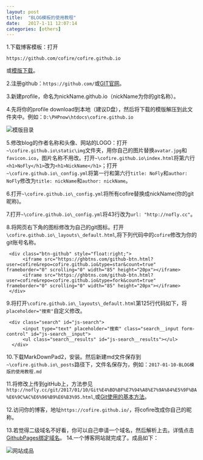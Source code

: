 ```yaml
---
layout: post
title:  "BLOG模板的使用教程"
date:   2017-1-11 12:07:14
categories: [others]
---
```

1.下载博客模板：打开
```
https://github.com/cofire/cofire.github.io
```
或[模版下载](https://github.com/cofire/cofire.github.io "模版下载")。

2.注册github：```https://github.com/```或[GIT官网](https://github.com/ "GIT官网")。

3.新建profile，命名为nickName.github.io（nickName为你的git名称）。

4.先将你的profile download到本地（建议D盘），然后将下载的模版解压到此文件夹中。例如：```D:\PHPnow\htdocs\cofire.github.io```

![模版目录](https://raw.githubusercontent.com/cofire/cofire.github.io/master/img/others/1/0.png "模版目录")

5.修改blog的作者名称和头像、网站的LOGO：打开```~\cofire.github.io\static\img```文件夹，用你自己的图片替换```avatar.jpg```和```favicon.ico```，图片名称不用改。打开```~\cofire.github.io\index.html```将第六行```<h1>NoFly</h1>```改为```<h1>NickName</h1>```；打开```~\cofire.github.io\_config.yml```将第一行和第六行```title: NoFly```和```author: NoFly```修改为```title: nickName```和```author: nickName```。

6.打开```~\cofire.github.io\_config.yml```将所有cofire替换成nickName(你的git昵称)。

7.打开```~\cofire.github.io\_config.yml```将43行改为```url: "http://nofly.cc"```。

8.将网页右下角的图标修改为自己的git图标。打开```\cofire.github.io\_layouts\_default.html```,将下列代码中的```cofire```修改为你的git账号名称。

     <div class="btn-github" style="float:right;">
          <iframe src="https://ghbtns.com/github-btn.html?user=cofire&repo=cofire.github.io&type=star&count=true" frameborder="0" scrolling="0" width="85" height="20px"></iframe>                    
          <iframe src="https://ghbtns.com/github-btn.html?user=cofire&repo=cofire.github.io&type=fork&count=true" frameborder="0" scrolling="0" width="85" height="20px"></iframe>
     </div>

9.将打开```\cofire.github.io\_layouts\_default.html```第125行代码如下，将```placeholder="搜索"```自定义修改。

     <div class="search" id="js-search">
          <input type="text" placeholder="搜索" class="search__input form-control" id="js-search__input">
          <ul class="search__results" id="js-search__results"></ul>
      </div>

10.下载MarkDownPad2，安装。然后新建md文件保存到```~\cofire.github.io\_posts```路径下，文件名保存为，例如：```2017-01-10-BLOG模版的使用教程.md```

11.将修改上传到gitHub上，方法参见```http://nofly.cc/git/2017/01/10/Git%E4%BD%BF%E7%94%A8%E7%9A%84%E5%9F%BA%E6%9C%AC%E6%96%B9%E6%B3%95.html```,或[Git使用的基本方法](http://nofly.cc/git/2017/01/10/Git%E4%BD%BF%E7%94%A8%E7%9A%84%E5%9F%BA%E6%9C%AC%E6%96%B9%E6%B3%95.html "git使用的基本方法")。

12.访问你的博客，地址```https://cofire.github.io/```，将cofire改成你自己的昵称。

13.若觉得二级域名不好看，你可以自己申请一个域名，然后解析上去。详情点击[GithubPages绑定域名](http://nofly.cc/git/2017/01/10/GithubPages%E7%BB%91%E5%AE%9A%E5%9F%9F%E5%90%8D.html "绑定域名")。
14.一个博客网站就完成了。成品如下：

![网站成品](https://raw.githubusercontent.com/cofire/cofire.github.io/master/img/others/1/0.png "网站成品")
